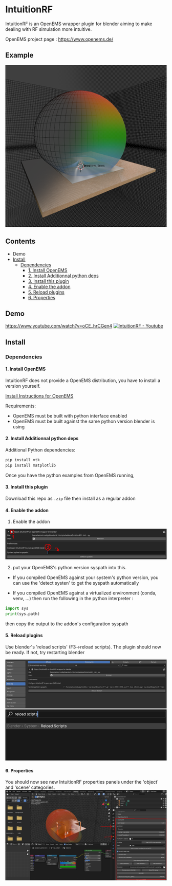# IntuitionRF
IntuitionRF is an OpenEMS wrapper plugin for blender aiming to make dealing with RF simulation more intuitive. 

OpenEMS project page : https://www.openems.de/

## Example

![patch](images/demo.png)

## Contents
  - Demo
  - [Install](#install)
    - [Dependencies](#dependencies)
      - [1. Install OpenEMS](#1-install-openems)
      - [2. Install Additionnal python deps](#2-install-additionnal-python-deps)
      - [3. Install this plugin](#3-install-this-plugin)
      - [4. Enable the addon](#4-enable-the-addon)
      - [5. Reload plugins](#5-reload-plugins)
      - [6. Properties](#6-properties)

## Demo 

https://www.youtube.com/watch?v=oCE_hrCGen4
[![IntuitionRF - Youtube](https://img.youtube.com/vi/oCE_hrCGen4/0.jpg)](https://www.youtube.com/watch?v=oCE_hrCGen4)


## Install 
### Dependencies
#### 1. Install OpenEMS 
IntuitionRF does not provide a OpenEMS distribution, you have to install a version yourself.

[Install Instructions for OpenEMS](https://docs.openems.de/install/index.html)

Requirements:
- OpenEMS must be built with python interface enabled 
- OpenEMS must be built against the same python version blender is using

#### 2. Install Additionnal python deps
Additional Python dependencies: 
```bash 
pip install vtk
pip install matplotlib
```
Once you have the python examples from OpenEMS running, 

#### 3. Install this plugin
Download this repo as ```.zip``` file then install as a regular addon

#### 4. Enable the addon
1. Enable the addon 

![enable the addon](images/preferences.png)

2. put your OpenEMS's python version syspath into this.

-  If you compiled OpenEMS against your system's python version, you can use the 'detect systen' to get the syspath automatically

- If you compiled OpenEMS against a virtualized environment (conda, venv, ...) then run the following in the python interpreter :
```python 
import sys 
print(sys.path)
```

then copy the output to the addon's configuration syspath

#### 5. Reload plugins

Use blender's 'reload scripts' (F3->reload scripts). The plugin should now be ready. If not, try restarting blender

![syspath](images/syspath.png)
![reload](images/reload_scripts.png)

#### 6. Properties
You should now see new IntuitionRF properties panels under the 'object' and 'scene' categories.
![panels](images/panels.png)

